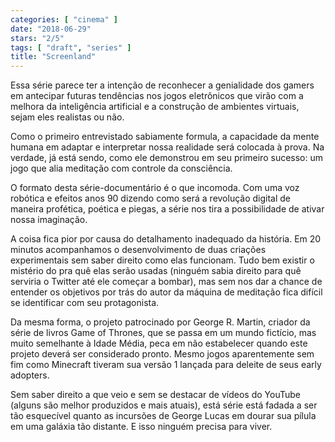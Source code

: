 ```yaml
---
categories: [ "cinema" ]
date: "2018-06-29"
stars: "2/5"
tags: [ "draft", "series" ]
title: "Screenland"
---
```

Essa série parece ter a intenção de reconhecer a genialidade dos gamers
em antecipar futuras tendências nos jogos eletrônicos que virão com
a melhora da inteligência artificial e a construção de ambientes
virtuais, sejam eles realistas ou não.

Como o primeiro entrevistado sabiamente formula, a capacidade da mente
humana em adaptar e interpretar nossa realidade será colocada à
prova. Na verdade, já está sendo, como ele demonstrou em seu primeiro
sucesso: um jogo que alia meditação com controle da consciência.

O formato desta série-documentário é o que incomoda. Com uma voz
robótica e efeitos anos 90 dizendo como será a revolução digital de
maneira profética, poética e piegas, a série nos tira a possibilidade
de ativar nossa imaginação.

A coisa fica pior por causa do detalhamento inadequado da história. Em 20
minutos acompanhamos o desenvolvimento de duas criações experimentais
sem saber direito como elas funcionam. Tudo bem existir o mistério do
pra quê elas serão usadas (ninguém sabia direito para quê serviria o
Twitter até ele começar a bombar), mas sem nos dar a chance de entender
os objetivos por trás do autor da máquina de meditação fica difícil
se identificar com seu protagonista.

Da mesma forma, o projeto patrocinado por George R. Martin, criador da
série de livros Game of Thrones, que se passa em um mundo fictício,
mas muito semelhante à Idade Média, peca em não estabelecer quando
este projeto deverá ser considerado pronto. Mesmo jogos aparentemente
sem fim como Minecraft tiveram sua versão 1 lançada para deleite de
seus early adopters.

Sem saber direito a que veio e sem se destacar de vídeos do YouTube
(alguns são melhor produzidos e mais atuais), está série está fadada
a ser tão esquecível quanto as incursões de George Lucas em dourar
sua pílula em uma galáxia tão distante. E isso ninguém precisa para
viver.
